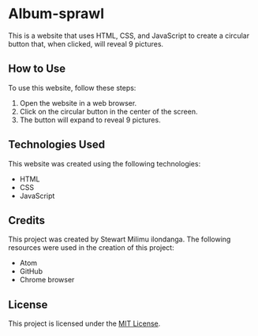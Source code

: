 # Album-sprawl
This is a website that uses HTML, CSS, and JavaScript to create a circular button that, when clicked, will reveal 9 pictures.

## How to Use
To use this website, follow these steps:

1. Open the website in a web browser.
2. Click on the circular button in the center of the screen.
3. The button will expand to reveal 9 pictures.

## Technologies Used
This website was created using the following technologies:

- HTML
- CSS
- JavaScript

## Credits

This project was created by Stewart Milimu ilondanga. The following resources were used in the creation of this project:

- Atom
- GitHub
- Chrome browser

## License

This project is licensed under the [MIT License](https://opensource.org/licenses/MIT).
